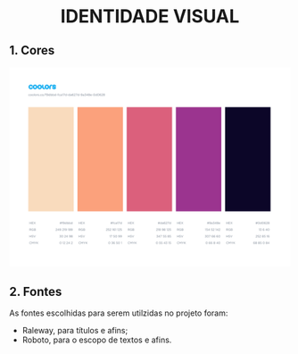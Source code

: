 
<font size="6"><b><center> IDENTIDADE VISUAL</center></b></font>



## 1. Cores

![pallete](../img/visual_identity/color_palette.png)

## 2. Fontes

As fontes escolhidas para serem utilzidas no projeto foram:
* Raleway, para títulos e afins;
* Roboto, para o escopo de textos e afins.